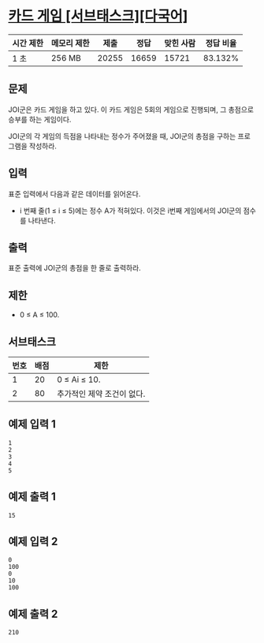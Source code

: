 # [카드 게임 [서브태스크][다국어]](https://www.acmicpc.net/problem/5522)

| 시간 제한 | 메모리 제한 | 제출 | 정답 | 맞힌 사람 | 정답 비율 |
| --- | --- | --- | --- | --- | --- |
| 1 초 | 256 MB | 20255 | 16659 | 15721 | 83.132% |

## 문제

JOI군은 카드 게임을 하고 있다. 이 카드 게임은 5회의 게임으로 진행되며, 그 총점으로 승부를 하는 게임이다.

JOI군의 각 게임의 득점을 나타내는 정수가 주어졌을 때, JOI군의 총점을 구하는 프로그램을 작성하라.

## 입력

표준 입력에서 다음과 같은 데이터를 읽어온다.

- i 번째 줄(1 ≤ i ≤ 5)에는 정수 A가 적혀있다. 이것은 i번째 게임에서의 JOI군의 점수를 나타낸다.

## 출력

표준 출력에 JOI군의 총점을 한 줄로 출력하라.

## 제한

- 0 ≤ A ≤ 100.

## 서브태스크

| 번호 | 배점 | 제한 |
| --- | --- | --- |
| 1 | 20 | 0 ≤ Ai ≤ 10. |
| 2 | 80 | 추가적인 제약 조건이 없다. |

## 예제 입력 1

```
1
2
3
4
5

```

## 예제 출력 1

```
15

```

## 예제 입력 2

```
0
100
0
10
100

```

## 예제 출력 2

```
210
```
